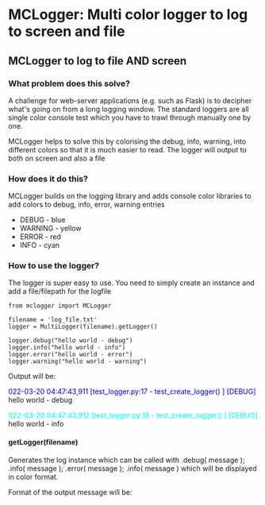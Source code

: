 # MCLogger: Multi color logger to log to screen and file



## MCLogger to log to file AND screen

### What problem does this solve?
A challenge for web-server applications (e.g. such as Flask) is to decipher what's going on from a long logging window.  The standard loggers are all single color console test which you have to trawl through manually one by one.

MCLogger helps to solve this by colorising the debug, info, warning, into different colors so that it is much easier to read.  The logger will output to both on screen and also a file

### How does it do this?
MCLogger builds on the logging library and adds console color libraries to add colors to debug, info, error, warning entries

* DEBUG - blue
* WARNING - yellow
* ERROR - red
* INFO - cyan

### How to use the logger?
The logger is super easy to use.  You need to simply create an instance and add a file/filepath for the logfile

```
from mclogger import MCLogger

filename = 'log_file.txt'
logger = MultiLogger(filename).getLogger()

logger.debug("hello world - debug")
logger.info("hello world - info")
logger.error("hello world - error")
logger.warning("hello world - warning")
```
Output will be:
<p><span style="color:blue">022-03-20 04:47:43,911 [test_logger.py:17 - test_create_logger() ] [DEBUG]</span> hello world - debug</p>
<p><span style="color:cyan">022-03-20 04:47:43,912 [test_logger.py:18 - test_create_logger() ] [DEBUG]</span> hello world - info</p>

#### getLogger(filename)
Generates the log instance which can be called with .debug( message ); .info( message ); .error( message ); .info( message ) which will be displayed in color format.

Format of the output message will be:
